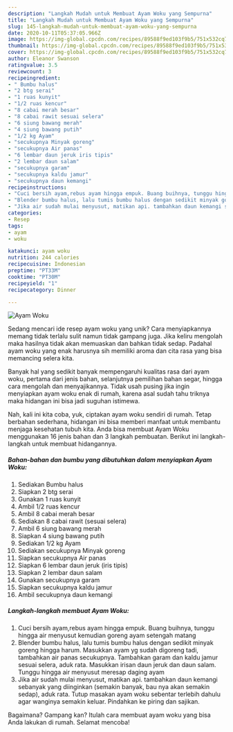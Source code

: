 ```yaml
---
description: "Langkah Mudah untuk Membuat Ayam Woku yang Sempurna"
title: "Langkah Mudah untuk Membuat Ayam Woku yang Sempurna"
slug: 145-langkah-mudah-untuk-membuat-ayam-woku-yang-sempurna
date: 2020-10-11T05:37:05.966Z
image: https://img-global.cpcdn.com/recipes/89588f9ed103f9b5/751x532cq70/ayam-woku-foto-resep-utama.jpg
thumbnail: https://img-global.cpcdn.com/recipes/89588f9ed103f9b5/751x532cq70/ayam-woku-foto-resep-utama.jpg
cover: https://img-global.cpcdn.com/recipes/89588f9ed103f9b5/751x532cq70/ayam-woku-foto-resep-utama.jpg
author: Eleanor Swanson
ratingvalue: 3.5
reviewcount: 3
recipeingredient:
- " Bumbu halus"
- "2 btg serai"
- "1 ruas kunyit"
- "1/2 ruas kencur"
- "8 cabai merah besar"
- "8 cabai rawit sesuai selera"
- "6 siung bawang merah"
- "4 siung bawang putih"
- "1/2 kg Ayam"
- "secukupnya Minyak goreng"
- "secukupnya Air panas"
- "6 lembar daun jeruk iris tipis"
- "2 lembar daun salam"
- "secukupnya garam"
- "secukupnya kaldu jamur"
- "secukupnya daun kemangi"
recipeinstructions:
- "Cuci bersih ayam,rebus ayam hingga empuk. Buang buihnya, tunggu hingga air menyusut kemudian goreng ayam setengah matang"
- "Blender bumbu halus, lalu tumis bumbu halus dengan sedikit minyak goreng hingga harum. Masukkan ayam yg sudah digoreng tadi, tambahkan air panas secukupnya. Tambahkan garam dan kaldu jamur sesuai selera, aduk rata. Masukkan irisan daun jeruk dan daun salam. Tunggu hingga air menyusut meresap daging ayam"
- "Jika air sudah mulai menyusut, matikan api. tambahkan daun kemangi sebanyak yang diinginkan (semakin banyak, bau nya akan semakin sedap), aduk rata. Tutup masakan ayam woku sebentar terlebih dahulu agar wanginya semakin keluar. Pindahkan ke piring dan sajikan."
categories:
- Resep
tags:
- ayam
- woku

katakunci: ayam woku 
nutrition: 244 calories
recipecuisine: Indonesian
preptime: "PT33M"
cooktime: "PT30M"
recipeyield: "1"
recipecategory: Dinner

---
```



![Ayam Woku](https://img-global.cpcdn.com/recipes/89588f9ed103f9b5/751x532cq70/ayam-woku-foto-resep-utama.jpg)

Sedang mencari ide resep ayam woku yang unik? Cara menyiapkannya memang tidak terlalu sulit namun tidak gampang juga. Jika keliru mengolah maka hasilnya tidak akan memuaskan dan bahkan tidak sedap. Padahal ayam woku yang enak harusnya sih memiliki aroma dan cita rasa yang bisa memancing selera kita.

Banyak hal yang sedikit banyak mempengaruhi kualitas rasa dari ayam woku, pertama dari jenis bahan, selanjutnya pemilihan bahan segar, hingga cara mengolah dan menyajikannya. Tidak usah pusing jika ingin menyiapkan ayam woku enak di rumah, karena asal sudah tahu triknya maka hidangan ini bisa jadi suguhan istimewa.




Nah, kali ini kita coba, yuk, ciptakan ayam woku sendiri di rumah. Tetap berbahan sederhana, hidangan ini bisa memberi manfaat untuk membantu menjaga kesehatan tubuh kita. Anda bisa membuat Ayam Woku menggunakan 16 jenis bahan dan 3 langkah pembuatan. Berikut ini langkah-langkah untuk membuat hidangannya.

<!--inarticleads1-->

##### Bahan-bahan dan bumbu yang dibutuhkan dalam menyiapkan Ayam Woku:

1. Sediakan  Bumbu halus
1. Siapkan 2 btg serai
1. Gunakan 1 ruas kunyit
1. Ambil 1/2 ruas kencur
1. Ambil 8 cabai merah besar
1. Sediakan 8 cabai rawit (sesuai selera)
1. Ambil 6 siung bawang merah
1. Siapkan 4 siung bawang putih
1. Sediakan 1/2 kg Ayam
1. Sediakan secukupnya Minyak goreng
1. Siapkan secukupnya Air panas
1. Siapkan 6 lembar daun jeruk (iris tipis)
1. Siapkan 2 lembar daun salam
1. Gunakan secukupnya garam
1. Siapkan secukupnya kaldu jamur
1. Ambil secukupnya daun kemangi




<!--inarticleads2-->

##### Langkah-langkah membuat Ayam Woku:

1. Cuci bersih ayam,rebus ayam hingga empuk. Buang buihnya, tunggu hingga air menyusut kemudian goreng ayam setengah matang
1. Blender bumbu halus, lalu tumis bumbu halus dengan sedikit minyak goreng hingga harum. Masukkan ayam yg sudah digoreng tadi, tambahkan air panas secukupnya. Tambahkan garam dan kaldu jamur sesuai selera, aduk rata. Masukkan irisan daun jeruk dan daun salam. Tunggu hingga air menyusut meresap daging ayam
1. Jika air sudah mulai menyusut, matikan api. tambahkan daun kemangi sebanyak yang diinginkan (semakin banyak, bau nya akan semakin sedap), aduk rata. Tutup masakan ayam woku sebentar terlebih dahulu agar wanginya semakin keluar. Pindahkan ke piring dan sajikan.




Bagaimana? Gampang kan? Itulah cara membuat ayam woku yang bisa Anda lakukan di rumah. Selamat mencoba!
